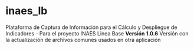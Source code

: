 # inaes_lb
Plataforma de Captura de Información para el Cálculo y Despliegue de Indicadores - Para el proyecto INAES Linea Base
**Versión 1.0.6**
Versión con la actualización de archivos comunes usados en otra aplicación
